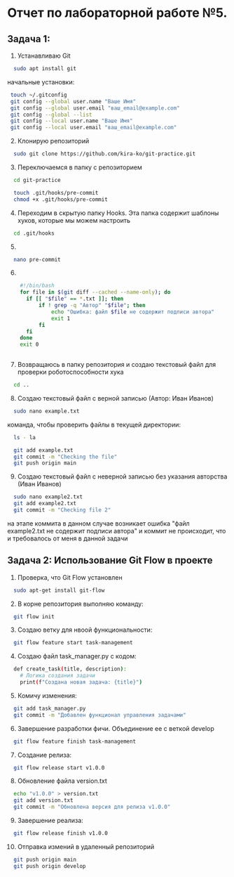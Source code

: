 Отчет по лабораторной работе №5.
===

Задача 1:
----

1. Устанавливаю Git
 ```bash
   sudo apt install git
   ```

начальные установки:
```bash
 touch ~/.gitconfig
 git config --global user.name "Ваше Имя"
 git config --global user.email "ваш_email@example.com"
 git config --global --list
 git config --local user.name "Ваше Имя"
 git config --local user.email "ваш_email@example.com"

  ```

 2. Клонирую репозиторий
```bash
  sudo git clone https://github.com/kira-ko/git-practice.git
```

3. Переключаемся в папку с репозиторием
```bash
  cd git-practice
```

```bash
  touch .git/hooks/pre-commit
  chmod +x .git/hooks/pre-commit
```


4. Переходим в скрытую папку Hooks. Эта папка содержит шаблоны хуков, которые мы можем настроить
```bash
  cd .git/hooks
```

5. 
```bash
  nano pre-commit
```

6.
```bash
    #!/bin/bash
    for file in $(git diff --cached --name-only); do
      if [[ "$file" == *.txt ]]; then
          if ! grep -q "Автор" "$file"; then
              echo "Ошибка: файл $file не содержит подписи автора"
              exit 1
          fi
      fi
    done
    exit 0
  
```

7. Возвращаюсь в папку репозитория и создаю текстовый файл для проверки роботоспособности хука
```bash
  cd ..
```

8. Создаю текстовый файл с верной записью (Автор: Иван Иванов)
```bash
  sudo nano example.txt
```

команда, чтобы проверить файлы в текущей директории:
```bash
  ls - la
```


```bash
  git add example.txt
  git commit -m "Checking the file"
  git push origin main
```

9. Создаю текстовый файл с неверной записью без указания авторства (Иван Иванов)
```bash
  sudo nano example2.txt
  git add example2.txt
  git commit -m "Checking file 2"
```
на этапе коммита в данном случае возникает ошибка "файл example2.txt не содержит подписи автора" и коммит не происходит, что и требовалось от меня в данной задачи

Задача 2: Использование Git Flow в проекте
----
1. Проверка, что Git Flow установлен
```bash
  sudo apt-get install git-flow
```

2. В корне репозитория выполняю команду:
```bash
  git flow init
```

3. Создаю ветку для нвоой функциональности:
```bash
  git flow feature start task-management
```
4. Создаю файл task_manager.py с кодом:
```bash
  def create_task(title, description):
    # Логика создания задачи
    print(f"Создана новая задача: {title}")
```

5. Комичу изменения:
```bash
  git add task_manager.py
  git commit -m "Добавлен функционал управления задачами"
```

6. Завершение разработки фичи. Объединение ее с веткой develop
```bash
  git flow feature finish task-management
```


7. Создание релиза:
```bash
  git flow release start v1.0.0
```

8. Обновление файла version.txt
```bash
  echo "v1.0.0" > version.txt
  git add version.txt
  git commit -m "Обновлена версия для релиза v1.0.0"
```

9. Завершение реализа:
```bash
  git flow release finish v1.0.0
```

10. Отправка измений в удаленный репозиторий
```bash
  git push origin main
  git push origin develop
```


